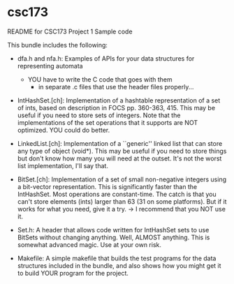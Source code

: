 # csc173
 
README for CSC173 Project 1 Sample code

This bundle includes the following:

- dfa.h and nfa.h: Examples of APIs for your data structures
  for representing automata
  - YOU have to write the C code that goes with them
    - in separate .c files that use the header files properly...
  
- IntHashSet.[ch]: Implementation of a hashtable representation
  of a set of ints, based on description in FOCS pp. 360-363, 415.
  This may be useful if you need to store sets of integers.
  Note that the implementations of the set operations that it
  supports are NOT optimized. YOU could do better.
  
- LinkedList.[ch]: Implementation of a ``generic'' linked list
  that can store any type of object (void*). This may be useful
  if you need to store things but don't know how many you
  will need at the outset. It's not the worst list implementation,
  I'll say that.
  
- BitSet.[ch]: Implementation of a set of small non-negative integers
  using a bit-vector representation. This is significantly faster
  than the IntHashSet. Most operations are constant-time. The catch
  is that you can't store elements (ints) larger than 63 (31 on some
  platforms). But if it works for what you need, give it a try.
  -> I recommend that you NOT use it.
  
- Set.h: A header that allows code written for IntHashSet sets to
  use BitSets without changing anything. Well, ALMOST anything.
  This is somewhat advanced magic. Use at your own risk.

- Makefile: A simple makefile that builds the test programs for the
  data structures included in the bundle, and also shows how you
  might get it to build YOUR program for the project.

